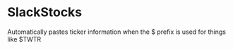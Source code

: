 # SlackStocks
Automatically pastes ticker information when the $ prefix is used for things like $TWTR
